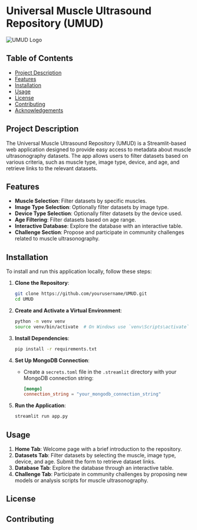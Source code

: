 # Universal Muscle Ultrasound Repository (UMUD)

![UMUD Logo](path_to_logo_image)

## Table of Contents
- [Project Description](#project-description)
- [Features](#features)
- [Installation](#installation)
- [Usage](#usage)
- [License](#license)
- [Contributing](#contributing)
- [Acknowledgements](#acknowledgements)

## Project Description

The Universal Muscle Ultrasound Repository (UMUD) is a Streamlit-based web application designed to provide easy access to metadata about muscle ultrasonography datasets. The app allows users to filter datasets based on various criteria, such as muscle type, image type, device, and age, and retrieve links to the relevant datasets.

## Features

- **Muscle Selection**: Filter datasets by specific muscles.
- **Image Type Selection**: Optionally filter datasets by image type.
- **Device Type Selection**: Optionally filter datasets by the device used.
- **Age Filtering**: Filter datasets based on age range.
- **Interactive Database**: Explore the database with an interactive table.
- **Challenge Section**: Propose and participate in community challenges related to muscle ultrasonography.

## Installation

To install and run this application locally, follow these steps:

1. **Clone the Repository**:
    ```bash
    git clone https://github.com/yourusername/UMUD.git
    cd UMUD
    ```

2. **Create and Activate a Virtual Environment**:
    ```bash
    python -m venv venv
    source venv/bin/activate  # On Windows use `venv\Scripts\activate`
    ```

3. **Install Dependencies**:
    ```bash
    pip install -r requirements.txt
    ```

4. **Set Up MongoDB Connection**:
    - Create a `secrets.toml` file in the `.streamlit` directory with your MongoDB connection string:
      ```toml
      [mongo]
      connection_string = "your_mongodb_connection_string"
      ```

5. **Run the Application**:
    ```bash
    streamlit run app.py
    ```

## Usage

1. **Home Tab**: Welcome page with a brief introduction to the repository.
2. **Datasets Tab**: Filter datasets by selecting the muscle, image type, device, and age. Submit the form to retrieve dataset links.
3. **Database Tab**: Explore the database through an interactive table.
4. **Challenge Tab**: Participate in community challenges by proposing new models or analysis scripts for muscle ultrasonography.

## License


## Contributing

